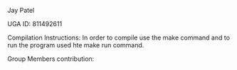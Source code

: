Jay Patel

UGA ID: 811492611

Compilation Instructions: In order to compile use the make command and to run the program used hte make run command.

Group Members contribution:
